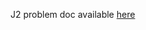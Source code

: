 

J2 problem doc available [here](https://cemc.uwaterloo.ca/contests/computing/2020/ccc/juniorEF.pdf)
